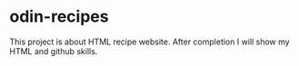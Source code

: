 # odin-recipes
This project is about HTML recipe website.
After completion I will show my HTML and github skills.